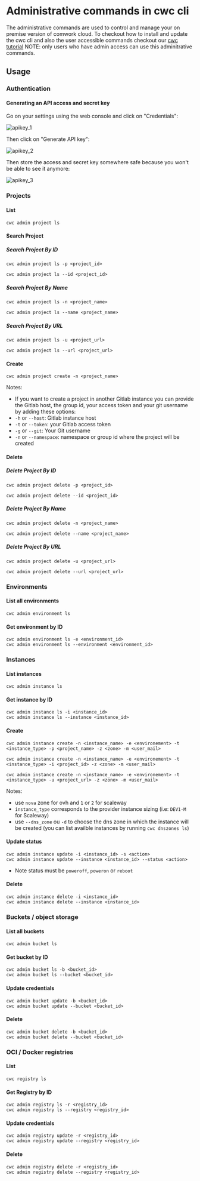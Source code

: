 # Administrative commands in cwc cli

The administrative commands are used to control and manage your on premise version of comwork cloud.
To checkout how to install and update the cwc cli and also the user accessible commands checkout our [cwc tutorial](./api/cli.md)
NOTE: only users who have admin access can use this adminitrative commands.

## Usage

### Authentication

#### Generating an API access and secret key

Go on your settings using the web console and click on "Credentials":

![apikey_1](../../img/apikey_1.png)

Then click on "Generate API key":

![apikey_2](../../img/apikey_2.png)

Then store the access and secret key somewhere safe because you won't be able to see it anymore:

![apikey_3](../../img/apikey_3.png)


### Projects

#### List

```shell
cwc admin project ls
```

#### Search Project

##### Search Project By ID

```shell
cwc admin project ls -p <project_id>
```
```shell
cwc admin project ls --id <project_id>
```


##### Search Project By Name

```shell
cwc admin project ls -n <project_name>
```
```shell
cwc admin project ls --name <project_name>
```


##### Search Project By URL

```shell
cwc admin project ls -u <project_url>
```
```shell
cwc admin project ls --url <project_url>
```

#### Create

```shell
cwc admin project create -n <project_name>
```
Notes: 
* If you want to create a project in another Gitlab instance you can provide the Gitlab host, the group id, your access token and your git username by adding these options:
* `-h` or `--host`: Gitlab instance host
* `-t` or `--token`: your Gitlab access token
* `-g` or `--git`: Your Git username
* `-n` or `--namespace`: namespace or group id where the project will be created
#### Delete

##### Delete Project By ID

```shell
cwc admin project delete -p <project_id>
```
```shell
cwc admin project delete --id <project_id>
```


##### Delete Project By Name

```shell
cwc admin project delete -n <project_name>
```
```shell
cwc admin project delete --name <project_name>
```


##### Delete Project By URL

```shell
cwc admin project delete -u <project_url>
```
```shell
cwc admin project delete --url <project_url>
```

### Environments

#### List all environments

```shell
cwc admin environment ls
```

#### Get environment by ID

```shell
cwc admin environment ls -e <environment_id>
cwc admin environment ls --environment <environment_id>

```


### Instances

#### List instances

```shell
cwc admin instance ls
```

#### Get instance by ID

```shell
cwc admin instance ls -i <instance_id>
cwc admin instance ls --instance <instance_id>

```

#### Create

```shell
cwc admin instance create -n <instance_name> -e <environement> -t <instance_type> -p <project_name> -z <zone> -m <user_mail>
```

```shell
cwc admin instance create -n <instance_name> -e <environement> -t <instance_type> -i <project_id> -z <zone> -m <user_mail>
```

```shell
cwc admin instance create -n <instance_name> -e <environement> -t <instance_type> -u <project_url> -z <zone> -m <user_mail>
```

Notes: 
* use `nova` zone for ovh and `1` or `2` for scaleway
* `instance_type` corresponds to the provider instance sizing (i.e: `DEV1-M` for Scaleway)
* use `--dns_zone` ou `-d` to choose the dns zone in which the instance will be created (you can list availble instances by running
`cwc dnszones ls`)

#### Update status

```shell
cwc admin instance update -i <instance_id> -s <action>
cwc admin instance update --instance <instance_id> --status <action>

```

* Note status must be `poweroff`, `poweron` or `reboot`

#### Delete

```shell
cwc admin instance delete -i <instance_id>
cwc admin instance delete --instance <instance_id>

```    

### Buckets / object storage

#### List all buckets

```shell
cwc admin bucket ls
```

#### Get bucket by ID

```shell
cwc admin bucket ls -b <bucket_id>
cwc admin bucket ls --bucket <bucket_id>

```

#### Update credentials

```shell
cwc admin bucket update -b <bucket_id>
cwc admin bucket update --bucket <bucket_id>
```

#### Delete

```shell
cwc admin bucket delete -b <bucket_id>
cwc admin bucket delete --bucket <bucket_id>
```    

### OCI / Docker registries

#### List

```shell
cwc registry ls
```

#### Get Registry by ID

```shell
cwc admin registry ls -r <registry_id>
cwc admin registry ls --registry <registry_id>

```

#### Update credentials

```shell
cwc admin registry update -r <registry_id>
cwc admin registry update --registry <registry_id>
```

#### Delete

```shell
cwc admin registry delete -r <registry_id>
cwc admin registry delete --registry <registry_id>
```
